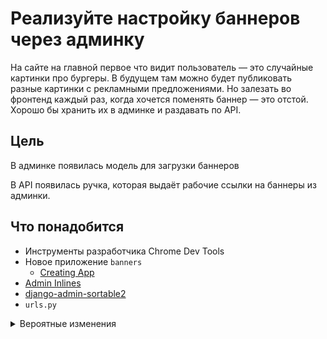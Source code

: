 # Реализуйте настройку баннеров через админку

На сайте на главной первое что видит пользователь — это случайные картинки про бургеры. В будущем там можно будет публиковать разные картинки с рекламными предложениями. Но залезать во фронтенд каждый раз, когда хочется поменять баннер — это отстой. Хорошо бы хранить их в админке и раздавать по API.

## Цель

В админке появилась модель для загрузки баннеров

В API появилась ручка, которая выдаёт рабочие ссылки на баннеры из админки.

## Что понадобится

- Инструменты разработчика Chrome Dev Tools
- Новое приложение `banners`
    - [Creating App](https://docs.djangoproject.com/en/5.2/intro/tutorial01/#creating-the-polls-app)
- [Admin Inlines](https://docs.djangoproject.com/en/5.2/ref/contrib/admin/#django.contrib.admin.InlineModelAdmin)
- [django-admin-sortable2](https://pypi.org/project/django-admin-sortable2/)
- `urls.py`

<details>
  <summary>Вероятные изменения</summary>

Вполне вероятно, что со временем баннеров на сайте станет больше одного. Чтобы не переписывать потом весь код, подумайте об этом заранее — добавьте модель данных `Banner` и измените адрес запроса к API так, чтобы он содержал слаг (slug) баннера на главной `start-page-header`.

</details>
